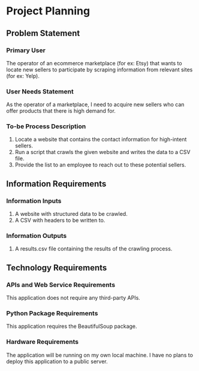 # Project Planning

## Problem Statement

### Primary User

The operator of an ecommerce marketplace (for ex: Etsy) that wants to locate new sellers to participate by scraping information from relevant sites (for ex: Yelp).

### User Needs Statement 

As the operator of a marketplace, I need to acquire new sellers who can offer products that there is high demand for.

### To-be Process Description

1. Locate a website that contains the contact information for high-intent sellers.
2. Run a script that crawls the given website and writes the data to a CSV file.
3. Provide the list to an employee to reach out to these potential sellers.

## Information Requirements

### Information Inputs

1. A website with structured data to be crawled.
2. A CSV with headers to be written to.

### Information Outputs

1. A results.csv file containing the results of the crawling process.

## Technology Requirements

### APIs and Web Service Requirements

This application does not require any third-party APIs.

### Python Package Requirements

This application requires the BeautifulSoup package.

### Hardware Requirements

The application will be running on my own local machine. I have no plans to deploy this application to a public server.
